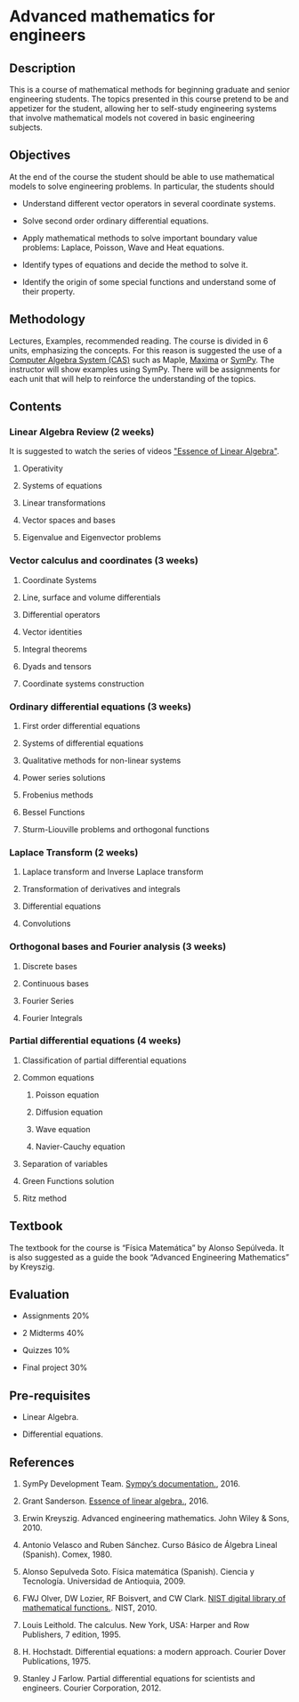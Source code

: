 # Advanced mathematics for engineers

## Description

This is a course of mathematical methods for beginning graduate and senior
engineering students. The topics presented in this course pretend to be
and appetizer for the student, allowing her to self-study engineering
systems that involve mathematical models not covered in basic engineering
subjects.


## Objectives

At the end of the course the student should be able to use mathematical
models to solve engineering problems. In particular, the students
should

-   Understand different vector operators in several coordinate
    systems.

-   Solve second order ordinary differential equations.

-   Apply mathematical methods to solve important boundary value problems:
    Laplace, Poisson, Wave and Heat equations.

-   Identify types of equations and decide the method to solve it.

-   Identify the origin of some special functions and understand some of
    their property.


## Methodology

Lectures, Examples, recommended reading. The course is divided in 6 units,
emphasizing the concepts. For this reason is suggested the use of a [Computer
Algebra System (CAS)](https://en.wikipedia.org/wiki/Computer_algebra_system)
such as Maple, [Maxima](http://maxima.sourceforge.net/) or
[SymPy](http://www.sympy.org/en/index.html). The instructor will show examples
using SymPy. There will be assignments for each unit that will help to
reinforce the understanding of the topics.

## Contents

### Linear Algebra Review (2 weeks)

It is suggested to watch the series of videos
["Essence of Linear Algebra"](http://www.3blue1brown.com/essence-of-linear-algebra/).

1.  Operativity

2.  Systems of equations

3.  Linear transformations

4.  Vector spaces and bases

5.  Eigenvalue and Eigenvector problems


### Vector calculus and coordinates (3 weeks)

1.  Coordinate Systems

2.  Line, surface and volume differentials

3.  Differential operators

4.  Vector identities

5.  Integral theorems

6.  Dyads and tensors

7.  Coordinate systems construction

### Ordinary differential equations (3 weeks)

1.  First order differential equations

2.  Systems of differential equations

3.  Qualitative methods for non-linear systems

4.  Power series solutions

5.  Frobenius methods

6.  Bessel Functions

7.  Sturm-Liouville problems and orthogonal functions


### Laplace Transform (2 weeks)

1.  Laplace transform and Inverse Laplace transform

2.  Transformation of derivatives and integrals

3.  Differential equations

4. Convolutions

### Orthogonal bases and Fourier analysis (3 weeks)

1.  Discrete bases

2.  Continuous bases

3.  Fourier Series

4.  Fourier Integrals

### Partial differential equations (4 weeks)

1.  Classification of partial differential equations

2.  Common equations

    1.  Poisson equation

    2.  Diffusion equation

    3.  Wave equation

    4.  Navier-Cauchy equation

3.  Separation of variables

4.  Green Functions solution

5.  Ritz method

## Textbook

The textbook for the course is “Física Matemática” by Alonso Sepúlveda.
It is also suggested as a guide the book “Advanced Engineering Mathematics”
by Kreyszig.


## Evaluation

-   Assignments 20%

-   2 Midterms 40%

-   Quizzes 10%

-   Final project 30%

## Pre-requisites

-   Linear Algebra.

-   Differential equations.

## References

1.  SymPy Development Team. [Sympy’s documentation.]( http://docs.sympy.org/latest/index.html), 2016.

2.  Grant Sanderson. [Essence of linear algebra.](http://www.3blue1brown.com/essence-of-linear-algebra/), 2016.

3.  Erwin Kreyszig. Advanced engineering mathematics. John Wiley & Sons, 2010.

4.  Antonio Velasco and Ruben Sánchez. Curso Básico de Álgebra Lineal (Spanish).
    Comex, 1980.

5.  Alonso Sepulveda Soto. Fı́sica matemática (Spanish). Ciencia y Tecnologı́a.
    Universidad de Antioquia, 2009.

6.  FWJ Olver, DW Lozier, RF Boisvert, and CW Clark. [NIST digital library of mathematical functions.](http://dlmf.nist.gov). NIST, 2010.

7.  Louis Leithold. The calculus. New York, USA: Harper and Row Publishers,
    7 edition, 1995.

8.  H. Hochstadt. Differential equations: a modern approach. Courier Dover
    Publications, 1975.

9.  Stanley J Farlow. Partial differential equations for scientists and
    engineers. Courier Corporation, 2012.
